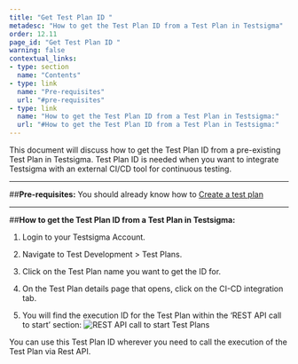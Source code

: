 ```yaml
---
title: "Get Test Plan ID "
metadesc: "How to get the Test Plan ID from a Test Plan in Testsigma"
order: 12.11
page_id: "Get Test Plan ID "
warning: false
contextual_links:
- type: section
  name: "Contents"
- type: link
  name: "Pre-requisites"
  url: "#pre-requisites"
- type: link
  name: "How to get the Test Plan ID from a Test Plan in Testsigma:"
  url: "#How to get the Test Plan ID from a Test Plan in Testsigma:"
---
```

This document will discuss how to get the Test Plan ID from a pre-existing Test Plan in Testsigma. Test Plan ID is needed when you want to integrate Testsigma with an external CI/CD tool for continuous testing. 

---
##**Pre-requisites:**
You should already know how to [Create a test plan](https://testsigma.com/docs/test-management/test-plans/overview/)

---
##**How to get the Test Plan ID from a Test Plan in Testsigma:**
1. Login to your Testsigma Account.

2. Navigate to Test Development > Test Plans.

3. Click on the Test Plan name you want to get the ID for.

4. On the Test Plan details page that opens, click on the CI-CD integration tab. 

5. You will find the execution ID for the Test Plan within the ‘REST API call to start’ section:
![REST API call to start Test Plans](https://docs.testsigma.com/images/get-test-plan-details/rest-api-call-to-start-test-plan.png)

You can use this Test Plan ID wherever you need to call the execution of the Test Plan via Rest API.

